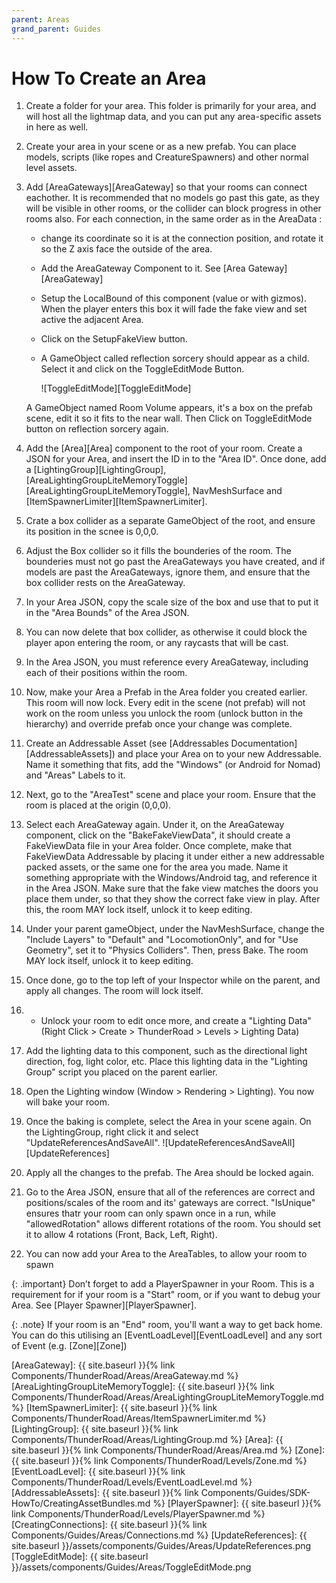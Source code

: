 ```yaml
---
parent: Areas
grand_parent: Guides
---
```

# How To Create an Area

1. Create a folder for your area. This folder is primarily for your area, and will host all the lightmap data, and you can put any area-specific assets in here as well.
2. Create your area in your scene or as a new prefab. You can place models, scripts (like ropes and CreatureSpawners) and other normal level assets. 
3. Add [AreaGateways][AreaGateway] so that your rooms can connect eachother. It is recommended that no models go past this gate, as they will be visible in other rooms, or the collider can block progress in other rooms also. For each connection, in the same order as in the AreaData :
  
    - change its coordinate so it is at the connection position, and rotate it so the Z axis face the outside of the area.
    - Add the AreaGateway Component to it. See [Area Gateway][AreaGateway]
    - Setup the LocalBound of this component (value or with gizmos).
    When the player enters this box it will fade the fake view and set active the adjacent Area.
    - Click on the SetupFakeView button.
    - A GameObject called reflection sorcery should appear as a child.
    Select it and click on the ToggleEditMode Button.
        
        ![ToggleEditMode][ToggleEditMode]
        
    
    A GameObject named Room Volume appears, it's a box on the prefab scene, edit it so it fits to the near wall. Then Click on ToggleEditMode button on reflection sorcery again.
4. Add the [Area][Area] component to the root of your room. Create a JSON for your Area, and insert the ID in to the "Area ID". Once done, add a [LightingGroup][LightingGroup], [AreaLightingGroupLiteMemoryToggle][AreaLightingGroupLiteMemoryToggle], NavMeshSurface and [ItemSpawnerLimiter][ItemSpawnerLimiter].
5. Crate a box collider as a separate GameObject of the root, and ensure its position in the scnee is 0,0,0.
6. Adjust the Box collider so it fills the bounderies of the room. The bounderies must not go past the AreaGateways you have created, and if models are past the AreaGateways, ignore them, and ensure that the box collider rests on the AreaGateway.
7. In your Area JSON, copy the scale size of the box and use that to put it in the "Area Bounds" of the Area JSON.
8. You can now delete that box collider, as otherwise it could block the player apon entering the room, or any raycasts that will be cast.
9. In the Area JSON, you must reference every AreaGateway, including each of their positions within the room. 
10. Now, make your Area a Prefab in the Area folder you created earlier. This room will now lock. Every edit in the scene (not prefab) will not work on the room unless you unlock the room (unlock button in the hierarchy) and override prefab once your change was complete.
11. Create an Addressable Asset (see [Addressables Documentation][AddressableAssets]) and place your Area on to your new Addressable. Name it something that fits, add the "Windows" (or Android for Nomad) and "Areas" Labels to it.
12. Next, go to the "AreaTest" scene and place your room. Ensure that the room is placed at the origin (0,0,0). 
13.  Select each AreaGateway again. Under it, on the AreaGateway component, click on the "BakeFakeViewData", it should create a FakeViewData file in your Area folder. Once complete, make that FakeViewData Addressable by placing it under either a new addressable packed assets, or the same one for the area you made. Name it something appropriate with the Windows/Android tag, and reference it in the Area JSON. Make sure that the fake view matches the doors you place them under, so that they show the correct fake view in play. After this, the room MAY lock itself, unlock it to keep editing.
14. Under your parent gameObject, under the NavMeshSurface, change the "Include Layers" to "Default" and "LocomotionOnly", and for "Use Geometry", set it to "Physics Colliders". Then, press Bake. The room MAY lock itself, unlock it to keep editing.
15. Once done, go to the top left of your Inspector while on the parent, and apply all changes. The room will lock itself.
16. - Unlock your room to edit once more, and create a "Lighting Data" (Right Click > Create > ThunderRoad > Levels > Lighting Data)
17. Add the lighting data to this component, such as the directional light direction, fog, light color, etc. Place this lighting data in the "Lighting Group" script you placed on the parent earlier.
18. Open the Lighting window (Window > Rendering > Lighting). You now will bake your room.
19. Once the baking is complete, select the Area in your scene again. On the LightingGroup, right click it and select "UpdateReferencesAndSaveAll".
![UpdateReferencesAndSaveAll][UpdateReferences]

20. Apply all the changes to the prefab. The Area should be locked again.
21. Go to the Area JSON, ensure that all of the references are correct and positions/scales of the room and its' gateways are correct. "IsUnique" ensures thatr your room can only spawn once in a run, while "allowedRotation" allows different rotations of the room. You should set it to allow 4 rotations (Front, Back, Left, Right).
22. You can now add your Area to the AreaTables, to allow your room to spawn

{: .important}
Don’t forget to add a PlayerSpawner in your Room. This is a requirement for if your room is a "Start" room, or if you want to debug your Area.  See [Player Spawner][PlayerSpawner].

{: .note}
If your room is an "End" room, you'll want a way to get back home. You can do this utilising an [EventLoadLevel][EventLoadLevel] and any sort of Event (e.g. [Zone][Zone])

[AreaGateway]: {{ site.baseurl }}{% link Components/ThunderRoad/Areas/AreaGateway.md %}
[AreaLightingGroupLiteMemoryToggle]: {{ site.baseurl }}{% link Components/ThunderRoad/Areas/AreaLightingGroupLiteMemoryToggle.md %}
[ItemSpawnerLimiter]: {{ site.baseurl }}{% link Components/ThunderRoad/Areas/ItemSpawnerLimiter.md %}
[LightingGroup]: {{ site.baseurl }}{% link Components/ThunderRoad/Areas/LightingGroup.md %}
[Area]: {{ site.baseurl }}{% link Components/ThunderRoad/Areas/Area.md %}
[Zone]: {{ site.baseurl }}{% link Components/ThunderRoad/Levels/Zone.md %}
[EventLoadLevel]: {{ site.baseurl }}{% link Components/ThunderRoad/Levels/EventLoadLevel.md %}
[AddressableAssets]: {{ site.baseurl }}{% link Components/Guides/SDK-HowTo/CreatingAssetBundles.md %}
[PlayerSpawner]: {{ site.baseurl }}{% link Components/ThunderRoad/Levels/PlayerSpawner.md %}
[CreatingConnections]: {{ site.baseurl }}{% link Components/Guides/Areas/Connections.md %}
[UpdateReferences]: {{ site.baseurl }}/assets/components/Guides/Areas/UpdateReferences.png
[ToggleEditMode]: {{ site.baseurl }}/assets/components/Guides/Areas/ToggleEditMode.png